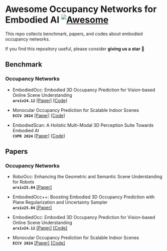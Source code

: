 # Awesome Occupancy Networks for Embodied AI  [![Awesome](https://cdn.rawgit.com/sindresorhus/awesome/d7305f38d29fed78fa85652e3a63e154dd8e8829/media/badge.svg)](https://github.com/sindresorhus/awesome)
This repo collects benchmark, papers, and codes about embodied occupancy networks.

If you find this repository useful, please consider  **giving us a star** 🌟

## Benchmark
### Occupancy Networks
- EmbodiedOcc: Embodied 3D Occupancy Prediction for Vision-based Online Scene Understanding <br>
**`arxiv24.12`** [[Paper]](https://arxiv.org/pdf/2412.04380.pdf) [[Code]](https://github.com/YkiWu/EmbodiedOcc) <br>
  
- Monocular Occupancy Prediction for Scalable Indoor Scenes <br>
**`ECCV 2024`** [[Paper]](https://arxiv.org/pdf/2407.11730.pdf) [[Code]](https://github.com/hongxiaoy/ISO) <br>
  
- EmbodiedScan: A Holistic Multi-Modal 3D Perception Suite Towards Embodied AI <br>
**`CVPR 2024`** [[Paper]](https://arxiv.org/pdf/2312.16170.pdf) [[Code]](https://github.com/OpenRobotLab/EmbodiedScan) <br>

## Papers
### Occupancy Networks

- RoboOcc: Enhancing the Geometric and Semantic Scene Understanding for Robots <br>
**`arxiv25.04`** [[Paper]](https://arxiv.org/pdf/2504.14604.pdf) <br>

- EmbodiedOcc++: Boosting Embodied 3D Occupancy Prediction with Plane Regularization and Uncertainty Sampler <br>
**`arxiv25.04`** [[Paper]](https://arxiv.org/pdf/2504.09540.pdf) <br>

- EmbodiedOcc: Embodied 3D Occupancy Prediction for Vision-based Online Scene Understanding <br>
**`arxiv24.12`** [[Paper]](https://arxiv.org/pdf/2412.04380.pdf) [[Code]](https://github.com/YkiWu/EmbodiedOcc) <br>

- Monocular Occupancy Prediction for Scalable Indoor Scenes <br>
**`ECCV 2024`** [[Paper]](https://arxiv.org/pdf/2407.11730.pdf) [[Code]](https://github.com/hongxiaoy/ISO) <br>
